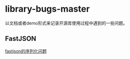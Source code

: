 # library-bugs-master
以文档或者demo形式来记录开源库使用过程中遇到的一些问题。



## FastJSON
[fastjson的序列化问题](fastjson/KotlinBugTest/README.md)	

